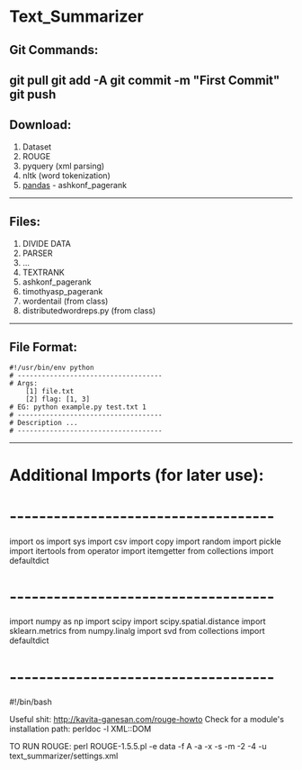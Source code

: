 # Text_Summarizer

Git Commands:
--------------
git pull
git add -A
git commit -m "First Commit"
git push
--------------

Download:
--------------
1. Dataset
2. ROUGE
3. pyquery (xml parsing)
4. nltk (word tokenization)
5. [pandas](http://pandas.pydata.org/) - ashkonf_pagerank
--------------

Files:
--------------
1. DIVIDE DATA
2. PARSER
3. ...
4. TEXTRANK
5. ashkonf_pagerank
6. timothyasp_pagerank
1. wordentail (from class)
2. distributedwordreps.py (from class)
--------------

File Format:
-------------
    #!/usr/bin/env python
    # ------------------------------------
    # Args:
        [1] file.txt
        [2] flag: [1, 3]
    # EG: python example.py test.txt 1
    # ------------------------------------
    # Description ...
    # ------------------------------------
-------------

# Additional Imports (for later use):
# ------------------------------------
import os
import sys
import csv
import copy
import random
import pickle
import itertools
from operator import itemgetter
from collections import defaultdict
# ------------------------------------
import numpy as np
import scipy
import scipy.spatial.distance
import sklearn.metrics
from numpy.linalg import svd
from collections import defaultdict
# ------------------------------------
#!/bin/bash


Useful shit:
http://kavita-ganesan.com/rouge-howto
Check for a module's installation path: 
perldoc -l XML::DOM

TO RUN ROUGE:
perl ROUGE-1.5.5.pl -e data -f A -a -x -s -m -2 -4 -u text_summarizer/settings.xml



